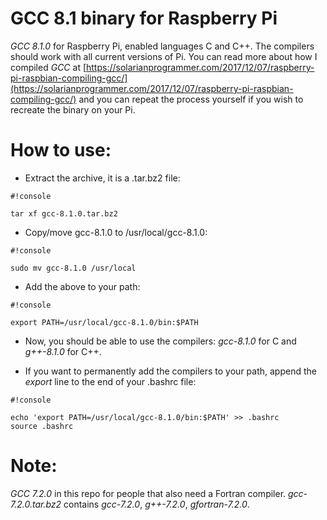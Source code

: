 # GCC 8.1 binary for Raspberry Pi #

*GCC 8.1.0* for Raspberry Pi, enabled languages C and C++. The compilers should work with all current versions of Pi.
You can read more about how I compiled *GCC* at [https://solarianprogrammer.com/2017/12/07/raspberry-pi-raspbian-compiling-gcc/](https://solarianprogrammer.com/2017/12/07/raspberry-pi-raspbian-compiling-gcc/) and you can repeat the process yourself if you wish to recreate the binary on your Pi.

How to use:
===========

* Extract the archive, it is a .tar.bz2 file:
```
#!console

tar xf gcc-8.1.0.tar.bz2
```

* Copy/move gcc-8.1.0 to /usr/local/gcc-8.1.0:
```
#!console

sudo mv gcc-8.1.0 /usr/local
```

* Add the above to your path:
```
#!console

export PATH=/usr/local/gcc-8.1.0/bin:$PATH
```

* Now, you should be able to use the compilers: *gcc-8.1.0* for C and *g++-8.1.0* for C++.

* If you want to permanently add the compilers to your path, append the *export* line to the end of your .bashrc file:
```
#!console

echo 'export PATH=/usr/local/gcc-8.1.0/bin:$PATH' >> .bashrc
source .bashrc
```

Note:
=====

*GCC 7.2.0* in this repo for people that also need a Fortran compiler. *gcc-7.2.0.tar.bz2* contains *gcc-7.2.0*, *g++-7.2.0*, *gfortran-7.2.0*.
